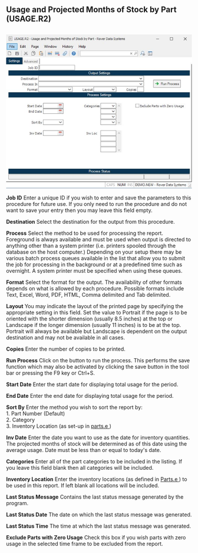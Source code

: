 ##  Usage and Projected Months of Stock by Part (USAGE.R2)

<PageHeader />

##

![](./USAGE-R2-1.jpg)

**Job ID** Enter a unique ID if you wish to enter and save the parameters to
this procedure for future use. If you only need to run the procedure and do
not want to save your entry then you may leave this field empty.  
  
**Destination** Select the destination for the output from this procedure.  
  
**Process** Select the method to be used for processing the report. Foreground
is always available and must be used when output is directed to anything other
than a system printer (i.e. printers spooled through the database on the host
computer.) Depending on your setup there may be various batch process queues
available in the list that allow you to submit the job for processing in the
background or at a predefined time such as overnight. A system printer must be
specified when using these queues.  
  
**Format** Select the format for the output. The availability of other formats
depends on what is allowed by each procedure. Possible formats include Text,
Excel, Word, PDF, HTML, Comma delimited and Tab delimited.  
  
**Layout** You may indicate the layout of the printed page by specifying the
appropriate setting in this field. Set the value to Portrait if the page is to
be oriented with the shorter dimension (usually 8.5 inches) at the top or
Landscape if the longer dimension (usually 11 inches) is to be at the top.
Portrait will always be available but Landscape is dependent on the output
destination and may not be available in all cases.  
  
**Copies** Enter the number of copies to be printed.  
  
**Run Process** Click on the button to run the process. This performs the save
function which may also be activated by clicking the save button in the tool
bar or pressing the F9 key or Ctrl+S.  
  
**Start Date** Enter the start date for displaying total usage for the period.  
  
**End Date** Enter the end date for displaying total usage for the period.  
  
**Sort By** Enter the method you wish to sort the report by:  
1\. Part Number (Default)  
2\. Category  
3\. Inventory Location (as set-up in [ parts.e ](../../../../duplicates/parts-e/README.md) )   
  
**Inv Date** Enter the date you want to use as the date for inventory
quantities. The projected months of stock will be determined as of this date
using the average usage. Date must be less than or equal to today's date.  
  
**Categories** Enter all of the part categories to be included in the listing.
If you leave this field blank then all categories will be included.  
  
**Inventory Location** Enter the inventory locations (as defined in [ Parts.e ](../../../../ENG-OVERVIEW/ENG-ENTRY/PARTS-E/README.md) ) to be used in this report. If left blank all locations will be included.   
  
**Last Status Message** Contains the last status message generated by the
program.  
  
**Last Status Date** The date on which the last status message was generated.  
  
**Last Status Time** The time at which the last status message was generated.  
  
**Exclude Parts with Zero Usage** Check this box if you wish parts with zero
usage in the selected time frame to be excluded from the report.  
  
  
<badge text= "Version 8.10.57" vertical="middle" />

<PageFooter />